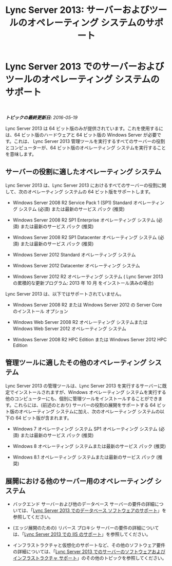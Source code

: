 ﻿---
title: 'Lync Server 2013: サーバーおよびツールのオペレーティング システムのサポート'
TOCTitle: サーバーおよびツールのオペレーティング システムのサポート
ms:assetid: b65a0956-f90d-48d0-ac61-558e67339084
ms:mtpsurl: https://technet.microsoft.com/ja-jp/library/Gg412883(v=OCS.15)
ms:contentKeyID: 48273334
ms.date: 05/19/2016
mtps_version: v=OCS.15
ms.translationtype: HT
---

# Lync Server 2013 でのサーバーおよびツールのオペレーティング システムのサポート

 

_**トピックの最終更新日:** 2016-05-19_

Lync Server 2013 は 64 ビット版のみが提供されています。これを使用するには、64 ビット版のハードウェアと 64 ビット版の Windows Server が必要です。これは、 Lync Server 2013 管理ツールを実行するすべてのサーバーの役割とコンピューターが、64 ビット版のオペレーティング システムを実行することを意味します。

## サーバーの役割に適したオペレーティング システム

Lync Server 2013 は、Lync Server 2013 におけるすべてのサーバーの役割に関して、次のオペレーティング システムの 64 ビット版をサポートします。

  - Windows Server 2008 R2 Service Pack 1 (SP1) Standard オペレーティング システム (必須) または最新のサービス パック (推奨)

  - Windows Server 2008 R2 SP1 Enterprise オペレーティング システム (必須) または最新のサービス パック (推奨)

  - Windows Server 2008 R2 SP1 Datacenter オペレーティング システム (必須) または最新のサービス パック (推奨)

  - Windows Server 2012 Standard オペレーティング システム

  - Windows Server 2012 Datacenter オペレーティング システム

  - Windows Server 2012 R2 オペレーティング システム ( Lync Server 2013 の累積的な更新プログラム: 2013 年 10 月 をインストール済みの場合)

Lync Server 2013 は、以下ではサポートされていません。

  - Windows Server 2008 R2 または Windows Server 2012 の Server Core のインストール オプション

  - Windows Web Server 2008 R2 オペレーティング システムまたは Windows Web Server 2012 オペレーティング システム

  - Windows Server 2008 R2 HPC Edition または Windows Server 2012 HPC Edition

## 管理ツールに適したその他のオペレーティング システム

Lync Server 2013 の管理ツールは、Lync Server 2013 を実行するサーバーに既定でインストールされますが、Windows オペレーティング システムを実行する他のコンピューターにも、個別に管理ツールをインストールすることができます。これらには、(前述のとおり) サーバーの役割の展開をサポートする 64 ビット版のオペレーティング システムに加え、次のオペレーティング システムの以下の 64 ビット版が含まれます。

  - Windows 7 オペレーティング システム SP1 オペレーティング システム (必須) または最新のサービス パック (推奨)

  - Windows 8 オペレーティング システムまたは最新のサービス パック (推奨)

  - Windows 8.1 オペレーティング システムまたは最新のサービス パック (推奨)

## 展開における他のサーバー用のオペレーティング システム

  - バックエンド サーバーおよび他のデータベース サーバーの要件の詳細については、「[Lync Server 2013 でのデータベース ソフトウェアのサポート](lync-server-2013-database-software-support.md)」を参照してください。

  - (エッジ展開のための) リバース プロキシ サーバーの要件の詳細については、「[Lync Server 2013 での IIS のサポート](lync-server-2013-iis-support.md)」を参照してください。

  - インフラストラクチャと仮想化のサポートなど、その他のソフトウェア要件の詳細については、「[Lync Server 2013 でのサーバーのソフトウェアおよびインフラストラクチャ サポート](lync-server-2013-server-software-and-infrastructure-support.md)」のその他のトピックを参照してください。

